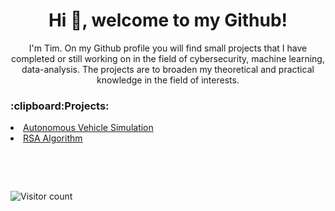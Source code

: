 <h1 align="center">Hi 👋, welcome to my Github!</h1>
<p align="center">I'm Tim. On my Github profile you will find small projects that I have completed or still working on in the field of cybersecurity, machine learning, data-analysis. The projects are to broaden my theoretical and practical knowledge in the field of interests.</p>

<h3>:clipboard:Projects:</h3>
<li><a href="https://github.com/TimMetselaar/Autonomous-Vehicle-Simulation">Autonomous Vehicle Simulation</a></li>
<li><a href="https://github.com/TimMetselaar/Basic-Encryption-Algorithms">RSA Algorithm</a></li>

<p>&nbsp;</p>
<p>&nbsp;</p>

![Visitor count](https://shields-io-visitor-counter.herokuapp.com/badge?page=TimMetselaar)


